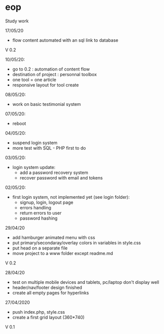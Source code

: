 # eop
Study work

17/05/20

- flow content automated with an sql link to database

V 0.2 

10/05/20: 
- go to 0.2 : automation of content flow
- destination of project : personnal toolbox
- one tool = one article
- responsive layout for tool create

08/05/20:
- work on basic testimonial system

07/05/20:
- reboot

04/05/20:
- suspend login system 
- more test with SQL - PHP first to do

03/05/20: 
- login system update:
  - add a password recovery system
  - recover password with email and tokens

02/05/20:
- first login system, not implemented yet (see login folder):
  - signup, login, logout page
  - errors handling
  - return errors to user
  - password hashing

29/04/20
- add hamburger animated menu with css
- put primary/secondaray/overlay colors in variables in style.css 
- put head on a separate file 
- move project to a www folder except readme.md

V 0.2

28/04/20 
- test on multiple mobile devices and tablets, pc/laptop don't display well
- header/nav/footer design finished
- create all empty pages for hyperlinks

27/04/2020
- push index.php, style.css  
- create a first grid layout (360*740)

V 0.1


